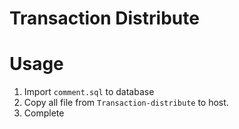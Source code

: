 Transaction Distribute
====

# Usage

1. Import `comment.sql` to database
2. Copy all file from `Transaction-distribute` to host.
3. Complete
